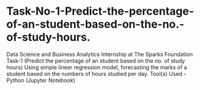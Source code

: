 # Task-No-1-Predict-the-percentage-of-an-student-based-on-the-no.-of-study-hours.
Data Science and Business Analytics Internship at The Sparks Foundation 
Task-1 (Predict the percentage of an student based on the no. of study hours) Using simple linear regression model, forecasting the marks of a student based on the numbers of hours studied per day. 
Tool(s) Used - Python (Jupyter Notebook)
